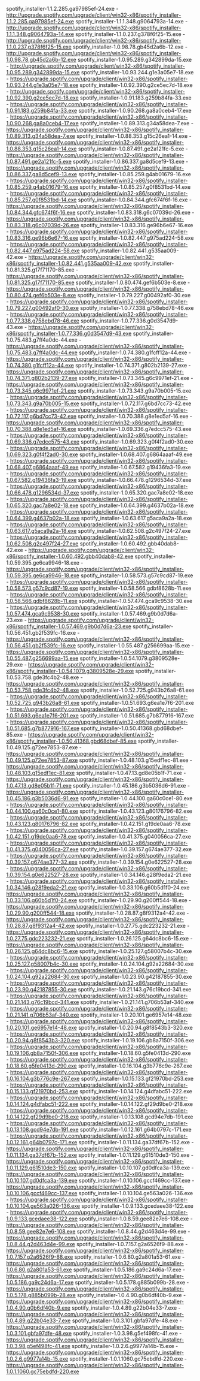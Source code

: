 spotify_installer-1.1.2.285.ga97985ef-24.exe - http://upgrade.spotify.com/upgrade/client/win32-x86/spotify_installer-1.1.2.285.ga97985ef-24.exe
spotify_installer-1.1.1.348.g9064793a-14.exe - http://upgrade.spotify.com/upgrade/client/win32-x86/spotify_installer-1.1.1.348.g9064793a-14.exe
spotify_installer-1.1.0.237.g378f6f25-15.exe - http://upgrade.spotify.com/upgrade/client/win32-x86/spotify_installer-1.1.0.237.g378f6f25-15.exe
spotify_installer-1.0.98.78.gb45d2a6b-12.exe - http://upgrade.spotify.com/upgrade/client/win32-x86/spotify_installer-1.0.98.78.gb45d2a6b-12.exe
spotify_installer-1.0.95.289.g342899da-15.exe - http://upgrade.spotify.com/upgrade/client/win32-x86/spotify_installer-1.0.95.289.g342899da-15.exe
spotify_installer-1.0.93.244.g1e3a05e7-18.exe - https://upgrade.spotify.com/upgrade/client/win32-x86/spotify_installer-1.0.93.244.g1e3a05e7-18.exe
spotify_installer-1.0.92.390.g2ce5ec7d-18.exe - http://upgrade.spotify.com/upgrade/client/win32-x86/spotify_installer-1.0.92.390.g2ce5ec7d-18.exe
spotify_installer-1.0.91.183.g259b84fa-33.exe - https://upgrade.spotify.com/upgrade/client/win32-x86/spotify_installer-1.0.91.183.g259b84fa-33.exe
spotify_installer-1.0.90.268.ga8a0ceb4-17.exe - https://upgrade.spotify.com/upgrade/client/win32-x86/spotify_installer-1.0.90.268.ga8a0ceb4-17.exe
spotify_installer-1.0.89.313.g34a58dea-7.exe - https://upgrade.spotify.com/upgrade/client/win32-x86/spotify_installer-1.0.89.313.g34a58dea-7.exe
spotify_installer-1.0.88.353.g15c26ea1-14.exe - https://upgrade.spotify.com/upgrade/client/win32-x86/spotify_installer-1.0.88.353.g15c26ea1-14.exe
spotify_installer-1.0.87.491.ge2a121fc-5.exe - https://upgrade.spotify.com/upgrade/client/win32-x86/spotify_installer-1.0.87.491.ge2a121fc-5.exe
spotify_installer-1.0.86.337.ga8d5cef9-13.exe - https://upgrade.spotify.com/upgrade/client/win32-x86/spotify_installer-1.0.86.337.ga8d5cef9-13.exe
spotify_installer-1.0.85.259.g4ab01679-16.exe - https://upgrade.spotify.com/upgrade/client/win32-x86/spotify_installer-1.0.85.259.g4ab01679-16.exe
spotify_installer-1.0.85.257.g0f8531bd-14.exe - https://upgrade.spotify.com/upgrade/client/win32-x86/spotify_installer-1.0.85.257.g0f8531bd-14.exe
spotify_installer-1.0.84.344.gfc674f6f-16.exe - https://upgrade.spotify.com/upgrade/client/win32-x86/spotify_installer-1.0.84.344.gfc674f6f-16.exe
spotify_installer-1.0.83.318.g6c07039d-26.exe - https://upgrade.spotify.com/upgrade/client/win32-x86/spotify_installer-1.0.83.318.g6c07039d-26.exe
spotify_installer-1.0.83.316.ge96b6e67-16.exe - https://upgrade.spotify.com/upgrade/client/win32-x86/spotify_installer-1.0.83.316.ge96b6e67-16.exe
spotify_installer-1.0.82.447.g975ad224-58.exe - https://upgrade.spotify.com/upgrade/client/win32-x86/spotify_installer-1.0.82.447.g975ad224-58.exe
spotify_installer-1.0.82.441.g535aa009-42.exe - https://upgrade.spotify.com/upgrade/client/win32-x86/spotify_installer-1.0.82.441.g535aa009-42.exe
spotify_installer-1.0.81.325.g17f71170-85.exe - https://upgrade.spotify.com/upgrade/client/win32-x86/spotify_installer-1.0.81.325.g17f71170-85.exe
spotify_installer-1.0.80.474.gef6b503e-8.exe - https://upgrade.spotify.com/upgrade/client/win32-x86/spotify_installer-1.0.80.474.gef6b503e-8.exe
spotify_installer-1.0.79.227.g00492af0-30.exe - https://upgrade.spotify.com/upgrade/client/win32-x86/spotify_installer-1.0.79.227.g00492af0-30.exe
spotify_installer-1.0.77.338.g758ebd78-46.exe - https://upgrade.spotify.com/upgrade/client/win32-x86/spotify_installer-1.0.77.338.g758ebd78-46.exe
spotify_installer-1.0.77.336.g0d3547d9-43.exe - https://upgrade.spotify.com/upgrade/client/win32-x86/spotify_installer-1.0.77.336.g0d3547d9-43.exe
spotify_installer-1.0.75.483.g7ff4a0dc-44.exe - https://upgrade.spotify.com/upgrade/client/win32-x86/spotify_installer-1.0.75.483.g7ff4a0dc-44.exe
spotify_installer-1.0.74.380.g1fcff12a-44.exe - https://upgrade.spotify.com/upgrade/client/win32-x86/spotify_installer-1.0.74.380.g1fcff12a-44.exe
spotify_installer-1.0.74.371.g802b2139-27.exe - https://upgrade.spotify.com/upgrade/client/win32-x86/spotify_installer-1.0.74.371.g802b2139-27.exe
spotify_installer-1.0.73.345.g6c9971ef-21.exe - https://upgrade.spotify.com/upgrade/client/win32-x86/spotify_installer-1.0.73.345.g6c9971ef-21.exe
spotify_installer-1.0.73.343.g9a70b005-15.exe - https://upgrade.spotify.com/upgrade/client/win32-x86/spotify_installer-1.0.73.343.g9a70b005-15.exe
spotify_installer-1.0.72.117.g6bd7cc73-42.exe - https://upgrade.spotify.com/upgrade/client/win32-x86/spotify_installer-1.0.72.117.g6bd7cc73-42.exe
spotify_installer-1.0.70.388.g8e1ed5af-16.exe - https://upgrade.spotify.com/upgrade/client/win32-x86/spotify_installer-1.0.70.388.g8e1ed5af-16.exe
spotify_installer-1.0.69.336.g7edcc575-43.exe - https://upgrade.spotify.com/upgrade/client/win32-x86/spotify_installer-1.0.69.336.g7edcc575-43.exe
spotify_installer-1.0.69.323.g0f4f2ad0-30.exe - https://upgrade.spotify.com/upgrade/client/win32-x86/spotify_installer-1.0.69.323.g0f4f2ad0-30.exe
spotify_installer-1.0.68.407.g6864aaaf-49.exe - https://upgrade.spotify.com/upgrade/client/win32-x86/spotify_installer-1.0.68.407.g6864aaaf-49.exe
spotify_installer-1.0.67.582.g19436fa3-19.exe - https://upgrade.spotify.com/upgrade/client/win32-x86/spotify_installer-1.0.67.582.g19436fa3-19.exe
spotify_installer-1.0.66.478.g1296534d-37.exe - https://upgrade.spotify.com/upgrade/client/win32-x86/spotify_installer-1.0.66.478.g1296534d-37.exe
spotify_installer-1.0.65.320.gac7a8e02-18.exe - https://upgrade.spotify.com/upgrade/client/win32-x86/spotify_installer-1.0.65.320.gac7a8e02-18.exe
spotify_installer-1.0.64.399.g4637b02a-18.exe - https://upgrade.spotify.com/upgrade/client/win32-x86/spotify_installer-1.0.64.399.g4637b02a-18.exe
spotify_installer-1.0.63.617.g5aca9a2a-18.exe - https://upgrade.spotify.com/upgrade/client/win32-x86/spotify_installer-1.0.63.617.g5aca9a2a-18.exe
spotify_installer-1.0.62.508.g2c497f24-27.exe - https://upgrade.spotify.com/upgrade/client/win32-x86/spotify_installer-1.0.62.508.g2c497f24-27.exe
spotify_installer-1.0.60.492.gbb40dab8-42.exe - https://upgrade.spotify.com/upgrade/client/win32-x86/spotify_installer-1.0.60.492.gbb40dab8-42.exe
spotify_installer-1.0.59.395.ge6ca9946-18.exe - https://upgrade.spotify.com/upgrade/client/win32-x86/spotify_installer-1.0.59.395.ge6ca9946-18.exe
spotify_installer-1.0.58.573.g57c9cd87-19.exe - https://upgrade.spotify.com/upgrade/client/win32-x86/spotify_installer-1.0.58.573.g57c9cd87-19.exe
spotify_installer-1.0.58.566.gdbf8628b-11.exe - https://upgrade.spotify.com/upgrade/client/win32-x86/spotify_installer-1.0.58.566.gdbf8628b-11.exe
spotify_installer-1.0.57.474.gca9c9538-30.exe - https://upgrade.spotify.com/upgrade/client/win32-x86/spotify_installer-1.0.57.474.gca9c9538-30.exe
spotify_installer-1.0.57.469.g9b0d7d6a-23.exe - https://upgrade.spotify.com/upgrade/client/win32-x86/spotify_installer-1.0.57.469.g9b0d7d6a-23.exe
spotify_installer-1.0.56.451.gb2f539fc-16.exe - https://upgrade.spotify.com/upgrade/client/win32-x86/spotify_installer-1.0.56.451.gb2f539fc-16.exe
spotify_installer-1.0.55.487.g256699aa-15.exe - https://upgrade.spotify.com/upgrade/client/win32-x86/spotify_installer-1.0.55.487.g256699aa-15.exe
spotify_installer-1.0.54.1079.g3809528e-29.exe - https://upgrade.spotify.com/upgrade/client/win32-x86/spotify_installer-1.0.54.1079.g3809528e-29.exe
spotify_installer-1.0.53.758.gde3fc4b2-48.exe - https://upgrade.spotify.com/upgrade/client/win32-x86/spotify_installer-1.0.53.758.gde3fc4b2-48.exe
spotify_installer-1.0.52.725.g943b26a8-61.exe - https://upgrade.spotify.com/upgrade/client/win32-x86/spotify_installer-1.0.52.725.g943b26a8-61.exe
spotify_installer-1.0.51.693.g6ea1e7f6-201.exe - https://upgrade.spotify.com/upgrade/client/win32-x86/spotify_installer-1.0.51.693.g6ea1e7f6-201.exe
spotify_installer-1.0.51.685.g7b877916-167.exe - https://upgrade.spotify.com/upgrade/client/win32-x86/spotify_installer-1.0.51.685.g7b877916-167.exe
spotify_installer-1.0.50.41368.gbd68dbef-85.exe - https://upgrade.spotify.com/upgrade/client/win32-x86/spotify_installer-1.0.50.41368.gbd68dbef-85.exe
spotify_installer-1.0.49.125.g72ee7853-87.exe - https://upgrade.spotify.com/upgrade/client/win32-x86/spotify_installer-1.0.49.125.g72ee7853-87.exe
spotify_installer-1.0.48.103.g15edf1ec-81.exe - https://upgrade.spotify.com/upgrade/client/win32-x86/spotify_installer-1.0.48.103.g15edf1ec-81.exe
spotify_installer-1.0.47.13.gd8e05b1f-71.exe - https://upgrade.spotify.com/upgrade/client/win32-x86/spotify_installer-1.0.47.13.gd8e05b1f-71.exe
spotify_installer-1.0.45.186.g3b5036d6-91.exe - https://upgrade.spotify.com/upgrade/client/win32-x86/spotify_installer-1.0.45.186.g3b5036d6-91.exe
spotify_installer-1.0.44.100.ga60c0ce1-80.exe - https://upgrade.spotify.com/upgrade/client/win32-x86/spotify_installer-1.0.44.100.ga60c0ce1-80.exe
spotify_installer-1.0.43.123.g80176796-82.exe - https://upgrade.spotify.com/upgrade/client/win32-x86/spotify_installer-1.0.43.123.g80176796-82.exe
spotify_installer-1.0.42.151.g19de0aa6-78.exe - https://upgrade.spotify.com/upgrade/client/win32-x86/spotify_installer-1.0.42.151.g19de0aa6-78.exe
spotify_installer-1.0.41.375.g040056ca-27.exe - https://upgrade.spotify.com/upgrade/client/win32-x86/spotify_installer-1.0.41.375.g040056ca-27.exe
spotify_installer-1.0.39.157.g674ae377-32.exe - https://upgrade.spotify.com/upgrade/client/win32-x86/spotify_installer-1.0.39.157.g674ae377-32.exe
spotify_installer-1.0.39.154.g0e622527-28.exe - https://upgrade.spotify.com/upgrade/client/win32-x86/spotify_installer-1.0.39.154.g0e622527-28.exe
spotify_installer-1.0.34.146.g28f9eda2-21.exe - https://upgrade.spotify.com/upgrade/client/win32-x86/spotify_installer-1.0.34.146.g28f9eda2-21.exe
spotify_installer-1.0.33.106.g60b5d1f0-24.exe https://upgrade.spotify.com/upgrade/client/win32-x86/spotify_installer-1.0.33.106.g60b5d1f0-24.exe
spotify_installer-1.0.29.90.g200ff544-18.exe - https://upgrade.spotify.com/upgrade/client/win32-x86/spotify_installer-1.0.29.90.g200ff544-18.exe
spotify_installer-1.0.28.87.g8f9312a4-42.exe - https://upgrade.spotify.com/upgrade/client/win32-x86/spotify_installer-1.0.28.87.g8f9312a4-42.exe
spotify_installer-1.0.27.75.gdc223232-21.exe - https://upgrade.spotify.com/upgrade/client/win32-x86/spotify_installer-1.0.27.75.gdc223232-21.exe
spotify_installer-1.0.26.125.g64dc8bc6-15.exe - https://upgrade.spotify.com/upgrade/client/win32-x86/spotify_installer-1.0.26.125.g64dc8bc6-15.exe
spotify_installer-1.0.25.127.g58007b4c-30.exe - https://upgrade.spotify.com/upgrade/client/win32-x86/spotify_installer-1.0.25.127.g58007b4c-30.exe
spotify_installer-1.0.24.104.g92a22684-30.exe - https://upgrade.spotify.com/upgrade/client/win32-x86/spotify_installer-1.0.24.104.g92a22684-30.exe
spotify_installer-1.0.23.90.g42187855-30.exe - https://upgrade.spotify.com/upgrade/client/win32-x86/spotify_installer-1.0.23.90.g42187855-30.exe
spotify_installer-1.0.21.143.g76c19bcd-341.exe - https://upgrade.spotify.com/upgrade/client/win32-x86/spotify_installer-1.0.21.143.g76c19bcd-341.exe
spotify_installer-1.0.21.141.g706b53af-340.exe - https://upgrade.spotify.com/upgrade/client/win32-x86/spotify_installer-1.0.21.141.g706b53af-340.exe
spotify_installer-1.0.20.101.ge6957e14-48.exe - https://upgrade.spotify.com/upgrade/client/win32-x86/spotify_installer-1.0.20.101.ge6957e14-48.exe
spotify_installer-1.0.20.94.g8f8543b3-320.exe - https://upgrade.spotify.com/upgrade/client/win32-x86/spotify_installer-1.0.20.94.g8f8543b3-320.exe
spotify_installer-1.0.19.106.gb8a7150f-306.exe - https://upgrade.spotify.com/upgrade/client/win32-x86/spotify_installer-1.0.19.106.gb8a7150f-306.exe
spotify_installer-1.0.18.60.g5fe0413d-290.exe - https://upgrade.spotify.com/upgrade/client/win32-x86/spotify_installer-1.0.18.60.g5fe0413d-290.exe
spotify_installer-1.0.16.104.g3b776c9e-267.exe - https://upgrade.spotify.com/upgrade/client/win32-x86/spotify_installer-1.0.16.104.g3b776c9e-267.exe
spotify_installer-1.0.15.133.gf21970bd-253.exe - https://upgrade.spotify.com/upgrade/client/win32-x86/spotify_installer-1.0.15.133.gf21970bd-253.exe
spotify_installer-1.0.14.124.g4dfabc51-222.exe - https://upgrade.spotify.com/upgrade/client/win32-x86/spotify_installer-1.0.14.124.g4dfabc51-222.exe
spotify_installer-1.0.14.122.gf29d9be0-218.exe - https://upgrade.spotify.com/upgrade/client/win32-x86/spotify_installer-1.0.14.122.gf29d9be0-218.exe
spotify_installer-1.0.13.108.gcd94e7db-191.exe - https://upgrade.spotify.com/upgrade/client/win32-x86/spotify_installer-1.0.13.108.gcd94e7db-191.exe
spotify_installer-1.0.12.161.g64b0797c-171.exe - https://upgrade.spotify.com/upgrade/client/win32-x86/spotify_installer-1.0.12.161.g64b0797c-171.exe
spotify_installer-1.0.11.134.ga37df67b-152.exe - https://upgrade.spotify.com/upgrade/client/win32-x86/spotify_installer-1.0.11.134.ga37df67b-152.exe
spotify_installer-1.0.11.129.g61510de3-150.exe - https://upgrade.spotify.com/upgrade/client/win32-x86/spotify_installer-1.0.11.129.g61510de3-150.exe
spotify_installer-1.0.10.107.gd0dfca3a-139.exe - https://upgrade.spotify.com/upgrade/client/win32-x86/spotify_installer-1.0.10.107.gd0dfca3a-139.exe
spotify_installer-1.0.10.106.gccf469cc-137.exe - https://upgrade.spotify.com/upgrade/client/win32-x86/spotify_installer-1.0.10.106.gccf469cc-137.exe
spotify_installer-1.0.10.104.ge563a026-136.exe - https://upgrade.spotify.com/upgrade/client/win32-x86/spotify_installer-1.0.10.104.ge563a026-136.exe
spotify_installer-1.0.9.133.gcedaee38-122.exe - https://upgrade.spotify.com/upgrade/client/win32-x86/spotify_installer-1.0.9.133.gcedaee38-122.exe
spotify_installer-1.0.8.59.gee82e7e6-108.exe - https://upgrade.spotify.com/upgrade/client/win32-x86/spotify_installer-1.0.8.59.gee82e7e6-108.exe
spotify_installer-1.0.8.44.g2d463d4e-99.exe - https://upgrade.spotify.com/upgrade/client/win32-x86/spotify_installer-1.0.8.44.g2d463d4e-99.exe
spotify_installer-1.0.7.157.g2a6526f9-88.exe - https://upgrade.spotify.com/upgrade/client/win32-x86/spotify_installer-1.0.7.157.g2a6526f9-88.exe
spotify_installer-1.0.6.80.g2a801a53-61.exe - https://upgrade.spotify.com/upgrade/client/win32-x86/spotify_installer-1.0.6.80.g2a801a53-61.exe
spotify_installer-1.0.5.186.ga9c24d6a-17.exe - https://upgrade.spotify.com/upgrade/client/win32-x86/spotify_installer-1.0.5.186.ga9c24d6a-17.exe
spotify_installer-1.0.5.178.g885b099b-28.exe - https://upgrade.spotify.com/upgrade/client/win32-x86/spotify_installer-1.0.5.178.g885b099b-28.exe
spotify_installer-1.0.4.90.g0b6df40b-9.exe - https://upgrade.spotify.com/upgrade/client/win32-x86/spotify_installer-1.0.4.90.g0b6df40b-9.exe
spotify_installer-1.0.4.89.g22b04e33-7.exe - https://upgrade.spotify.com/upgrade/client/win32-x86/spotify_installer-1.0.4.89.g22b04e33-7.exe
spotify_installer-1.0.3.101.gbfa97dfe-48.exe - https://upgrade.spotify.com/upgrade/client/win32-x86/spotify_installer-1.0.3.101.gbfa97dfe-48.exe
spotify_installer-1.0.3.98.g5ef498fc-41.exe - https://upgrade.spotify.com/upgrade/client/win32-x86/spotify_installer-1.0.3.98.g5ef498fc-41.exe
spotify_installer-1.0.2.6.g9977a14b-15.exe - https://upgrade.spotify.com/upgrade/client/win32-x86/spotify_installer-1.0.2.6.g9977a14b-15.exe
spotify_installer-1.0.1.1060.gc75ebdfd-220.exe - https://upgrade.spotify.com/upgrade/client/win32-x86/spotify_installer-1.0.1.1060.gc75ebdfd-220.exe
